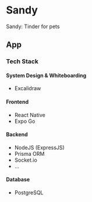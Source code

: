 # Sandy
Sandy: Tinder for pets

## App
### Tech Stack
#### System Design & Whiteboarding
- Excalidraw

#### Frontend
- React Native
- Expo Go

#### Backend
- NodeJS (ExpressJS)
- Prisma ORM
- Socket.io
- ...

#### Database
- PostgreSQL

